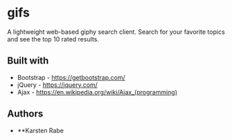 # gifs
A lightweight web-based giphy search client. Search for your favorite topics and see the top 10 rated results.

## Built with
* Bootstrap - https://getbootstrap.com/
* jQuery - https://jquery.com/
* Ajax - https://en.wikipedia.org/wiki/Ajax_(programming)

## Authors

* **Karsten Rabe
